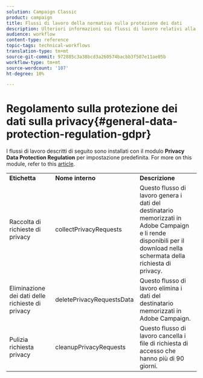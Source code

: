 ```yaml
---
solution: Campaign Classic
product: campaign
title: Flussi di lavoro della normativa sulla protezione dei dati
description: Ulteriori informazioni sui flussi di lavoro relativi alla normativa sulla protezione dei dati
audience: workflow
content-type: reference
topic-tags: technical-workflows
translation-type: tm+mt
source-git-commit: 972885c3a38bcd3a260574bacbb3f507e11ae05b
workflow-type: tm+mt
source-wordcount: '107'
ht-degree: 10%

---
```



# Regolamento sulla protezione dei dati sulla privacy{#general-data-protection-regulation-gdpr}

I flussi di lavoro descritti di seguito sono installati con il modulo **Privacy Data Protection Regulation** per impostazione predefinita. For more on this module, refer to this [article](https://helpx.adobe.com/it/campaign/kb/acc-privacy.html).

<table> 
 <tbody> 
  <tr> 
   <td> <strong>Etichetta</strong><br /> </td> 
   <td> <strong>Nome interno</strong><br /> </td> 
   <td> <strong>Descrizione</strong><br /> </td> 
  </tr> 
  <tr> 
   <td> <span class="uicontrol">Raccolta di richieste di privacy</span> <br /> </td> 
   <td> <span class="uicontrol">collectPrivacyRequests</span> <br /> </td> 
   <td> Questo flusso di lavoro genera i dati del destinatario memorizzati in  Adobe Campaign e li rende disponibili per il download nella schermata della richiesta di privacy.<br /> </td> 
  </tr> 
  <tr> 
   <td> <span class="uicontrol">Eliminazione dei dati delle richieste di privacy</span> <br /> </td> 
   <td> <span class="uicontrol">deletePrivacyRequestsData</span> <br /> </td> 
   <td> Questo flusso di lavoro elimina i dati del destinatario memorizzati in  Adobe Campaign.<br /> </td> 
  </tr> 
  <tr> 
   <td> <span class="uicontrol">Pulizia richiesta privacy</span> <br /> </td> 
   <td> <span class="uicontrol">cleanupPrivacyRequests</span> <br /> </td> 
   <td> Questo flusso di lavoro cancella i file di richiesta di accesso che hanno più di 90 giorni.<br /> </td> 
  </tr> 
 </tbody> 
</table>

